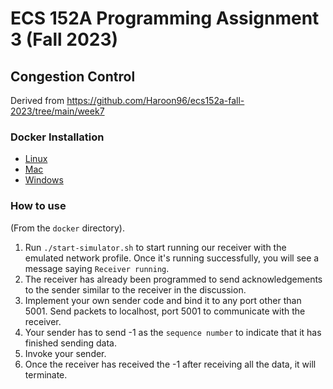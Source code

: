 #  ECS 152A Programming Assignment 3 (Fall 2023)
## Congestion Control
Derived from https://github.com/Haroon96/ecs152a-fall-2023/tree/main/week7
### Docker Installation
* [Linux](https://docs.docker.com/engine/install/ubuntu/)
* [Mac](https://docs.docker.com/desktop/install/mac-install/)
* [Windows](https://docs.docker.com/desktop/install/windows-install/)

### How to use
(From the `docker` directory).
1. Run `./start-simulator.sh` to start running our receiver with the emulated network profile. Once it's running successfully, you will see a message saying `Receiver running`. 
2. The receiver has already been programmed to send acknowledgements to the sender similar to the receiver in the discussion.
3. Implement your own sender code and bind it to any port other than 5001. Send packets to localhost, port 5001 to communicate with the receiver.
4. Your sender has to send -1 as the `sequence number`  to indicate that it has finished sending data.
5. Invoke your sender.
6. Once the receiver has received the -1 after receiving all the data, it will terminate.
